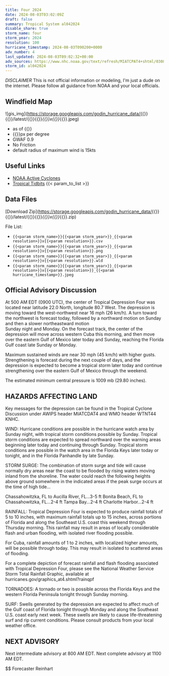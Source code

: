 ```yaml
---
title: Four 2024
date: 2024-08-03T03:02:09Z
draft: false
summary: Tropical System al042024
disable_share: true
storm_name: four
storm_year: 2024
resolution: 100
hurricane_timestamp: 2024-08-03T090200+0000
adv_number: 4
last_updated: 2024-08-03T09:02:32+00:00
adv_sources: https://www.nhc.noaa.gov/text/refresh/MIATCPAT4+shtml/030857.shtml;https://www.nhc.noaa.gov/refresh/graphics_at4+shtml/034135.shtml?cone
storm_id: al042024
---
```

*DISCLAIMER* This is not official information or modeling, I'm just a dude on the internet.  Please follow all guidance from NOAA and your local officials.

## Windfield Map
![gis_img](https://storage.googleapis.com/godin_hurricane_data/{{<param storm_name>}}{{<param storm_year>}}/latest/{{<param storm_name>}}{{<param storm_year>}}_{{<param resolution>}}x{{<param resolution>}}_{{<param hurricane_timestamp>}}.jpeg)

- as of {{<param last_updated>}}
- {{<param resolution>}}px per degree
- GWAF 0.9
- No Friction
- default radius of maximum wind is 15kts

## Useful Links
- [NOAA Active Cyclones](https://www.nhc.noaa.gov/)
- [Tropical Tidbits](https://www.tropicaltidbits.com/storminfo/)
{{< param_to_list >}}

## Data Files
[Download Zip](https://storage.googleapis.com/godin_hurricane_data/{{<param storm_name>}}{{<param storm_year>}}/latest/{{<param storm_name>}}{{<param storm_year>}}_{{<param resolution>}}x{{<param resolution>}}_{{<param hurricane_timestamp>}}.zip)

File List:
- `{{<param storm_name>}}{{<param storm_year>}}_{{<param resolution>}}x{{<param resolution>}}.csv`
- `{{<param storm_name>}}{{<param storm_year>}}_{{<param resolution>}}x{{<param resolution>}}.png`
- `{{<param storm_name>}}{{<param storm_year>}}_{{<param resolution>}}x{{<param resolution>}}.wld`
- `{{<param storm_name>}}{{<param storm_year>}}_{{<param resolution>}}x{{<param resolution>}}_{{<param hurricane_timestamp>}}.jpeg`


## Official Advisory Discussion
At 500 AM EDT (0900 UTC), the center of Tropical Depression Four was 
located near latitude 22.0 North, longitude 80.7 West. The 
depression is moving toward the west-northwest near 16 mph (26 
km/h). A turn toward the northwest is forecast today, followed by a 
northward motion on Sunday and then a slower northeastward motion  
Sunday night and Monday. On the forecast track, the center of the 
depression will move across western Cuba this morning, and then move 
over the eastern Gulf of Mexico later today and Sunday, reaching the 
Florida Gulf coast late Sunday or Monday.
 
Maximum sustained winds are near 30 mph (45 km/h) with higher gusts.
Strengthening is forecast during the next couple of days, and the
depression is expected to become a tropical storm later today and
continue strengthening over the eastern Gulf of Mexico through the
weekend.
 
The estimated minimum central pressure is 1009 mb (29.80 inches).
 
 
HAZARDS AFFECTING LAND
----------------------
Key messages for the depression can be found in the Tropical Cyclone
Discussion under AWIPS header MIATCDAT4 and WMO header WTNT44 KNHC.
 
WIND: Hurricane conditions are possible in the hurricane watch area
by Sunday night, with tropical storm conditions possible by Sunday.
Tropical storm conditions are expected to spread northward over the
warning areas beginning later today and continuing through Sunday.
Tropical storm conditions are possible in the watch area in the
Florida Keys later today or tonight, and in the Florida Panhandle
by late Sunday.
 
STORM SURGE: The combination of storm surge and tide will cause
normally dry areas near the coast to be flooded by rising waters
moving inland from the shoreline. The water could reach the
following heights above ground somewhere in the indicated areas if
the peak surge occurs at the time of high tide...
 
Chassahowitzka, FL to Aucilla River, FL...3-5 ft
Bonita Beach, FL to Chassahowitzka, FL...2-4 ft
Tampa Bay...2-4 ft
Charlotte Harbor...2-4 ft
 
RAINFALL: Tropical Depression Four is expected to produce rainfall
totals of 5 to 10 inches, with maximum rainfall totals up to 15
inches, across portions of Florida and along the Southeast U.S.
coast this weekend through Thursday morning. This rainfall may
result in areas of locally considerable flash and urban flooding,
with isolated river flooding possible.
 
For Cuba, rainfall amounts of 1 to 2 inches, with localized higher
amounts, will be possible through today. This may result in isolated
to scattered areas of flooding.
 
For a complete depiction of forecast rainfall and flash flooding
associated with Tropical Depression Four, please see the National
Weather Service Storm Total Rainfall Graphic, available at
hurricanes.gov/graphics_at4.shtml?rainqpf
 
TORNADOES: A tornado or two is possible across the Florida Keys and
the western Florida Peninsula tonight through Sunday morning.

SURF:  Swells generated by the depression are expected to affect 
much of the Gulf coast of Florida tonight through Monday and along 
the Southeast U.S. coast early next week. These swells are likely 
to cause life-threatening surf and rip current conditions. Please 
consult products from your local weather office.
 
 
NEXT ADVISORY
-------------
Next intermediate advisory at 800 AM EDT.
Next complete advisory at 1100 AM EDT.
 
$$
Forecaster Reinhart